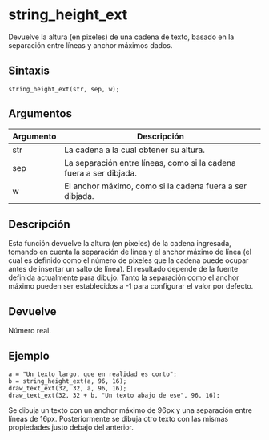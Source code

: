 # string_height_ext

Devuelve la altura (en pixeles) de una cadena de texto, basado en la separación entre líneas y anchor máximos dados.

## Sintaxis

  
```gml  
string_height_ext(str, sep, w);  
```  

## Argumentos

Argumento|Descripción|  
---|---|  
str|La cadena a la cual obtener su altura.|  
sep|La separación entre líneas, como si la cadena fuera a ser dibjada.|  
w|El anchor máximo, como si la cadena fuera a ser dibjada.|  

## Descripción

Esta función devuelve la altura (en pixeles) de la cadena ingresada, tomando en cuenta la separación de línea y el anchor máximo de línea (el cual es definido como el número de pixeles que la cadena puede ocupar antes de insertar un salto de línea). El resultado depende de la fuente definida actualmente para dibujo. Tanto la separación como el anchor máximo pueden ser establecidos a -1 para configurar el valor por defecto.

## Devuelve

Número real.

## Ejemplo

  
```gml  
a = "Un texto largo, que en realidad es corto";  
b = string_height_ext(a, 96, 16);  
draw_text_ext(32, 32, a, 96, 16);  
draw_text_ext(32, 32 + b, "Un texto abajo de ese", 96, 16);  
```  
Se dibuja un texto con un anchor máximo de 96px y una separación entre líneas de 16px. Posteriormente se dibuja otro texto con las mismas propiedades justo debajo del anterior.